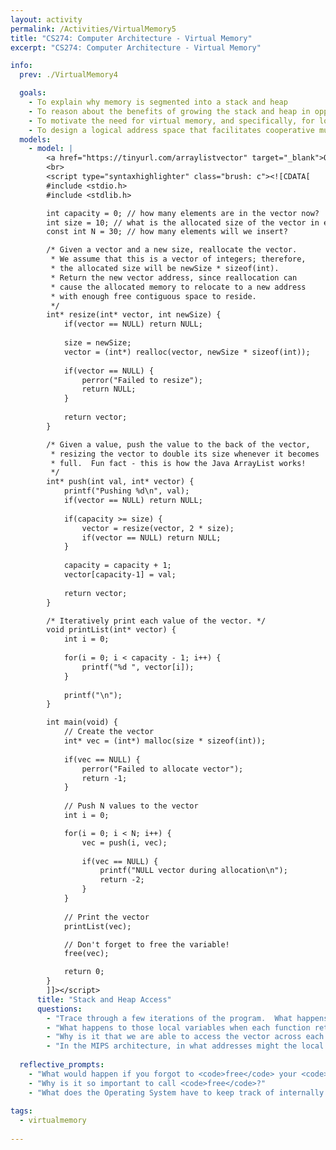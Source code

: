 ```yaml
---
layout: activity
permalink: /Activities/VirtualMemory5
title: "CS274: Computer Architecture - Virtual Memory"
excerpt: "CS274: Computer Architecture - Virtual Memory"

info:
  prev: ./VirtualMemory4

  goals: 
    - To explain why memory is segmented into a stack and heap
    - To reason about the benefits of growing the stack and heap in opposite directions
    - To motivate the need for virtual memory, and specifically, for logical addressing
    - To design a logical address space that facilitates cooperative multitasking
  models:
    - model: |
        <a href="https://tinyurl.com/arraylistvector" target="_blank">Open the code visualizer below in a new window!</a>
        <br>
        <script type="syntaxhighlighter" class="brush: c"><![CDATA[
        #include <stdio.h>
        #include <stdlib.h>

        int capacity = 0; // how many elements are in the vector now?
        int size = 10; // what is the allocated size of the vector in elements?
        const int N = 30; // how many elements will we insert?

        /* Given a vector and a new size, reallocate the vector.  
         * We assume that this is a vector of integers; therefore,
         * the allocated size will be newSize * sizeof(int).  
         * Return the new vector address, since reallocation can 
         * cause the allocated memory to relocate to a new address
         * with enough free contiguous space to reside.
         */
        int* resize(int* vector, int newSize) {
            if(vector == NULL) return NULL;
            
            size = newSize;
            vector = (int*) realloc(vector, newSize * sizeof(int));
            
            if(vector == NULL) {
                perror("Failed to resize");
                return NULL;
            }
            
            return vector;
        }

        /* Given a value, push the value to the back of the vector,
         * resizing the vector to double its size whenever it becomes
         * full.  Fun fact - this is how the Java ArrayList works!
         */
        int* push(int val, int* vector) {
            printf("Pushing %d\n", val);
            if(vector == NULL) return NULL;
            
            if(capacity >= size) {
                vector = resize(vector, 2 * size);
                if(vector == NULL) return NULL;
            }
            
            capacity = capacity + 1;
            vector[capacity-1] = val;
            
            return vector;
        }

        /* Iteratively print each value of the vector. */
        void printList(int* vector) {
            int i = 0;
            
            for(i = 0; i < capacity - 1; i++) {
                printf("%d ", vector[i]);
            }
            
            printf("\n");
        }

        int main(void) {
            // Create the vector
            int* vec = (int*) malloc(size * sizeof(int));
            
            if(vec == NULL) {
                perror("Failed to allocate vector");
                return -1;
            }
            
            // Push N values to the vector
            int i = 0;

            for(i = 0; i < N; i++) {
                vec = push(i, vec);
                
                if(vec == NULL) {
                    printf("NULL vector during allocation\n");
                    return -2;
                }
            }
            
            // Print the vector
            printList(vec);

            // Don't forget to free the variable!
            free(vec);

            return 0;
        }
        ]]></script>        
      title: "Stack and Heap Access"
      questions:
        - "Trace through a few iterations of the program.  What happens to the local variables of each function as it is called?"
        - "What happens to those local variables when each function returns?"
        - "Why is it that we are able to access the vector across each function call, when the local variable storing its location is created as a local stack variable in <code>main</code>?"
        - "In the MIPS architecture, in what addresses might the local variables of each function be stored as they are called?"   
        
  reflective_prompts: 
    - "What would happen if you forgot to <code>free</code> your <code>malloc</code>'ed memory, and then your program terminated normally?"
    - "Why is it so important to call <code>free</code>?"
    - "What does the Operating System have to keep track of internally for each running program (&quot;process&quot;) in order to locate its stack variables?  In other words, given a logical address (which is not unique across programs), how do you determine the actual physical address in memory of that value?"
    
tags:
  - virtualmemory
  
---
```



